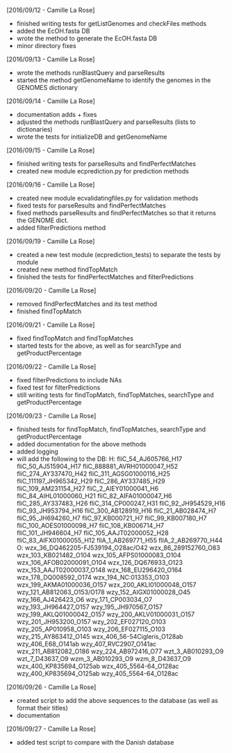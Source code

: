 [2016/09/12 - Camille La Rose]
- finished writing tests for getListGenomes and checkFiles methods
- added the EcOH.fasta DB
- wrote the method to generate the EcOH.fasta DB
- minor directory fixes

[2016/09/13 - Camille La Rose]
- wrote the methods runBlastQuery and parseResults
- started the method getGenomeName to identify the genomes in the GENOMES dictionary

[2016/09/14 - Camille La Rose]
- documentation adds + fixes
- adjusted the methods runBlastQuery and parseResults (lists to dictionaries)
- wrote the tests for initializeDB and getGenomeName

[2016/09/15 - Camille La Rose]
- finished writing tests for parseResults and  findPerfectMatches
- created  new module ecprediction.py for prediction methods

[2016/09/16 - Camille La Rose]
- created new module ecvalidatingfiles.py for validation methods
- fixed tests for parseResults and findPerfectMatches
- fixed methods parseResults and findPerfectMatches so that it returns the GENOME dict.
- added filterPredictions method

[2016/09/19 - Camille La Rose]
- created a new test module (ecprediction_tests) to separate the tests by module
- created new method findTopMatch
- finished the tests for findPerfectMatches and filterPredictions

[2016/09/20 - Camille La Rose]
- removed findPerfectMatches and its test method
- finished findTopMatch

[2016/09/21 - Camille La Rose]
- fixed findTopMatch and findTopMatches
- started tests for the above, as well as for searchType and getProductPercentage

[2016/09/22 - Camille La Rose]
- fixed filterPredictions to include NAs
- fixed test for filterPredictions
- still writing tests for findTopMatch, findTopMatches, searchType and getProductPercentage

[2016/09/23 - Camille La Rose]
- finished tests for findTopMatch, findTopMatches, searchType and getProductPercentage
- added documentation for the above methods
- added logging
- will add the following to the DB:
      H:
        fliC_54_AJ605766_H17
        fliC_50_AJ515904_H17
        fliC_888881_AVRH01000047_H52
        fliC_274_AY337470_H42
        fliC_311_AGSG01000116_H25
        fliC_111197_JH965342_H29
        fliC_286_AY337485_H29
        fliC_109_AM231154_H27
        fliC_2_AIEY01000041_H6
        fliC_84_AIHL01000060_H21
        fliC_82_AIFA01000047_H6
        fliC_285_AY337483_H26
        fliC_314_CP000247_H31
        fliC_92_JH954529_H16
        fliC_93_JH953794_H16
        fliC_300_AB128919_H16
        fliC_21_AB028474_H7
        fliC_95_JH694260_H7
        fliC_97_KB000721_H7
        fliC_99_KB007180_H7
        fliC_100_AOES01000098_H7
        fliC_108_KB006714_H7
        fliC_101_JH946604_H7
        fliC_105_AAJT02000052_H28
        fliC_83_AIFX01000055_H12
        fllA_1_AB269771_H55
        fllA_2_AB269770_H44
      O:
        wzx_36_DQ462205-FJ539194_O28ac/O42
        wzx_86_289152760_O83
        wzx_103_KB021482_O104
        wzx_105_AFPS01000083_O104
        wzx_106_AFOB02000091_O104
        wzx_126_DQ676933_O123
        wzx_153_AAJT02000037_O148
        wzx_168_EU296420_O164
        wzx_178_DQ008592_O174
        wzx_194_NC:013353_O103
        wzx_199_AKMA01000036_O157
        wzx_200_AKLI01000048_O157
        wzy_121_AB812063_O153/O178
        wzy_152_AIGX01000028_O45
        wzy_166_AJ426423_O6
        wzy_171_CP003034_O7
        wzy_193_JH964427_O157
        wzy_195_JH970567_O157
        wzy_199_AKLQ01000042_O157
        wzy_200_AKLV01000031_O157
        wzy_201_JH953200_O157
        wzy_202_EF027120_O103
        wzy_205_AP010958_O103
        wzy_206_EF027115_O103
        wzy_215_AY863412_O145
        wzx_406_56-54Cigleris_O128ab
        wzy_406_E68_O141ab
        wzy_407_RVC2907_O141ac
        wzx_211_AB812082_O186
        wzy_224_AB972416_O77
        wzt_3_AB010293_O9
        wzt_7_D43637_O9
        wzm_3_AB010293_O9
        wzm_8_D43637_O9
        wzx_400_KP835694_O125ab
        wzx_405_5564-64_O128ac
        wzy_400_KP835694_O125ab
        wzy_405_5564-64_O128ac

[2016/09/26 - Camille La Rose]
- created script to add the above sequences to the database (as well as format their titles)
- documentation

[2016/09/27 - Camille La Rose]
- added test script to compare with the Danish database
